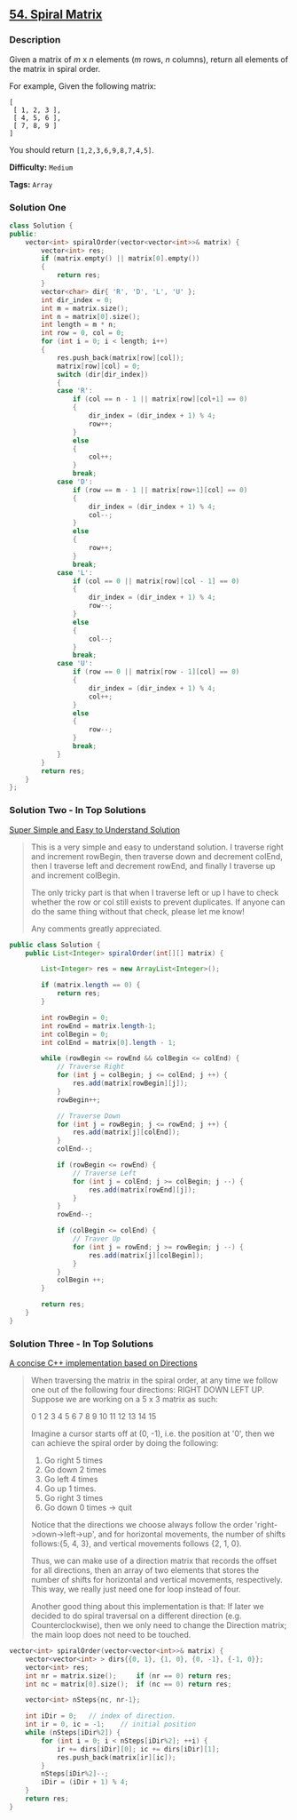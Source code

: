## [54. Spiral Matrix](https://leetcode.com/problems/spiral-matrix/description/)

### Description

Given a matrix of _m_ x _n_ elements (_m_ rows, _n_ columns), return all elements of the matrix in spiral order.

For example,
Given the following matrix:

```
[
 [ 1, 2, 3 ],
 [ 4, 5, 6 ],
 [ 7, 8, 9 ]
]

```

You should return `[1,2,3,6,9,8,7,4,5]`.

**Difficulty:** `Medium`

**Tags:** `Array`

### Solution One

```c++
class Solution {
public:
    vector<int> spiralOrder(vector<vector<int>>& matrix) {
        vector<int> res;
        if (matrix.empty() || matrix[0].empty())
        {
            return res;
        }
        vector<char> dir{ 'R', 'D', 'L', 'U' };
        int dir_index = 0;
        int m = matrix.size();
        int n = matrix[0].size();
        int length = m * n;
        int row = 0, col = 0;
        for (int i = 0; i < length; i++)
        {
            res.push_back(matrix[row][col]);
            matrix[row][col] = 0;
            switch (dir[dir_index])
            {
            case 'R':
                if (col == n - 1 || matrix[row][col+1] == 0)
                {
                    dir_index = (dir_index + 1) % 4;
                    row++;
                }
                else
                {
                    col++;
                }
                break;
            case 'D':
                if (row == m - 1 || matrix[row+1][col] == 0)
                {
                    dir_index = (dir_index + 1) % 4;
                    col--;
                }
                else
                {
                    row++;
                }
                break;
            case 'L':
                if (col == 0 || matrix[row][col - 1] == 0)
                {
                    dir_index = (dir_index + 1) % 4;
                    row--;
                }
                else
                {
                    col--;
                }
                break;
            case 'U':
                if (row == 0 || matrix[row - 1][col] == 0)
                {
                    dir_index = (dir_index + 1) % 4;
                    col++;
                }
                else
                {
                    row--;
                }
                break;
            }
        }
        return res;
    }
};
```

### Solution Two - In Top Solutions

[Super Simple and Easy to Understand Solution](https://discuss.leetcode.com/topic/3713/super-simple-and-easy-to-understand-solution)

> This is a very simple and easy to understand solution. I traverse right and increment rowBegin, then traverse down and decrement colEnd, then I traverse left and decrement rowEnd, and finally I traverse up and increment colBegin.
>
> The only tricky part is that when I traverse left or up I have to check whether the row or col still exists to prevent duplicates. If anyone can do the same thing without that check, please let me know!
>
> Any comments greatly appreciated.

```java
public class Solution {
    public List<Integer> spiralOrder(int[][] matrix) {

        List<Integer> res = new ArrayList<Integer>();

        if (matrix.length == 0) {
            return res;
        }

        int rowBegin = 0;
        int rowEnd = matrix.length-1;
        int colBegin = 0;
        int colEnd = matrix[0].length - 1;

        while (rowBegin <= rowEnd && colBegin <= colEnd) {
            // Traverse Right
            for (int j = colBegin; j <= colEnd; j ++) {
                res.add(matrix[rowBegin][j]);
            }
            rowBegin++;

            // Traverse Down
            for (int j = rowBegin; j <= rowEnd; j ++) {
                res.add(matrix[j][colEnd]);
            }
            colEnd--;

            if (rowBegin <= rowEnd) {
                // Traverse Left
                for (int j = colEnd; j >= colBegin; j --) {
                    res.add(matrix[rowEnd][j]);
                }
            }
            rowEnd--;

            if (colBegin <= colEnd) {
                // Traver Up
                for (int j = rowEnd; j >= rowBegin; j --) {
                    res.add(matrix[j][colBegin]);
                }
            }
            colBegin ++;
        }

        return res;
    }
}
```

### Solution Three - In Top Solutions

[A concise C++ implementation based on Directions](https://discuss.leetcode.com/topic/15558/a-concise-c-implementation-based-on-directions)

> When traversing the matrix in the spiral order, at any time we follow one out of the following four directions: RIGHT DOWN LEFT UP. Suppose we are working on a 5 x 3 matrix as such:
>
> 0 1 2 3 4 5
> 6 7 8 9 10
> 11 12 13 14 15
>
> Imagine a cursor starts off at (0, -1), i.e. the position at '0', then we can achieve the spiral order by doing the following:
>
> 1. Go right 5 times
> 2. Go down 2 times
> 3. Go left 4 times
> 4. Go up 1 times.
> 5. Go right 3 times
> 6. Go down 0 times -> quit
>
> Notice that the directions we choose always follow the order 'right->down->left->up', and for horizontal movements, the number of shifts follows:{5, 4, 3}, and vertical movements follows {2, 1, 0}.
>
> Thus, we can make use of a direction matrix that records the offset for all directions, then an array of two elements that stores the number of shifts for horizontal and vertical movements, respectively. This way, we really just need one for loop instead of four.
>
> Another good thing about this implementation is that: If later we decided to do spiral traversal on a different direction (e.g. Counterclockwise), then we only need to change the Direction matrix; the main loop does not need to be touched.

```c++
vector<int> spiralOrder(vector<vector<int>>& matrix) {
    vector<vector<int> > dirs{{0, 1}, {1, 0}, {0, -1}, {-1, 0}};
    vector<int> res;
    int nr = matrix.size();     if (nr == 0) return res;
    int nc = matrix[0].size();  if (nc == 0) return res;

    vector<int> nSteps{nc, nr-1};

    int iDir = 0;   // index of direction.
    int ir = 0, ic = -1;    // initial position
    while (nSteps[iDir%2]) {
        for (int i = 0; i < nSteps[iDir%2]; ++i) {
            ir += dirs[iDir][0]; ic += dirs[iDir][1];
            res.push_back(matrix[ir][ic]);
        }
        nSteps[iDir%2]--;
        iDir = (iDir + 1) % 4;
    }
    return res;
}
```
